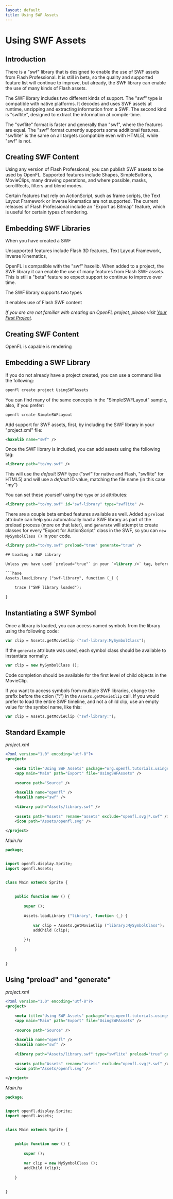```yaml
---
layout: default
title: Using SWF Assets
---
```


# Using SWF Assets

## Introduction

There is a "swf" library that is designed to enable the use of SWF assets from Flash Professional. It is still in beta, so the quality and supported feature list will continue to improve, but already, the SWF library can enable the use of many kinds of Flash assets.

The SWF library includes two different kinds of support. The "swf" type is compatible with native platforms. It decodes and uses SWF assets at runtime, unzipping and extracting information from a SWF. The second kind is "swflite", designed to extract the information at compile-time.

The "swflite" format is faster and generally than "swf", where the features are equal. The "swf" format currently supports some additional features. "swflite" is the same on all targets (compatible even with HTML5), while "swf" is not.

## Creating SWF Content

Using any version of Flash Professional, you can publish SWF assets to be used by OpenFL. Supported features include Shapes, SimpleButtons, MovieClips, many drawing operations, and where possible, masks, scrollRects, filters and blend modes.

Certain features that rely on ActionScript, such as frame scripts, the Text Layout Framework or inverse kinematics are not supported. The current releases of Flash Professional include an "Export as Bitmap" feature, which is useful for certain types of rendering.

## Embedding SWF Libraries

When you have created a SWF 


Unsupported features include Flash 3D features, Text Layout Framework, Inverse Kinematics, 

OpenFL is compatible with the "swf" haxelib. When added to a project, the SWF library it can enable the use of many features from Flash SWF assets. This is still a "beta" feature so expect support to continue to improve over time.

The SWF library supports two types 


It enables use of Flash SWF content 

_If you are are not familiar with creating an OpenFL project, please visit [Your First Project](/learn/tutorials/your-first-project/)._

## Creating SWF Content

OpenFL is capable is rendering 

## Embedding a SWF Library

If you do not already have a project created, you can use a command like the following:

```bash
openfl create project UsingSWFAssets
```

You can find many of the same concepts in the "SimpleSWFLayout" sample, also, if you prefer:

```bash
openfl create SimpleSWFLayout
```

Add support for SWF assets, first, by including the SWF library in your "project.xml" file:

```xml
<haxelib name="swf" />
```

Once the SWF library is included, you can add assets using the following tag:

```xml
<library path="to/my.swf" />
```

This will use the _default_ SWF type ("swf" for native and Flash, "swflite" for HTML5) and will use a _default_ ID value, matching the file name (in this case "my")

You can set these yourself using the `type` or `id` attributes:

```xml
<library path="to/my.swf" id="swf-library" type="swflite" />
```

There are a couple beta embed features available as well. Added a `preload` attribute can help you automatically load a SWF library as part of the preload process (more on that later), and `generate` will attempt to create classes for every "Export for ActionScript" class in the SWF, so you can `new MySymbolClass ()` in your code.

```xml
<library path="to/my.swf" preload="true" generate="true" />

## Loading a SWF Library

Unless you have used `preload="true"` in your `<library />` tag, before you are able to use content from a SWF library, you must load the library first:

```haxe
Assets.loadLibrary ("swf-library", function (_) {
	
	trace ("SWF library loaded");
	
}
```

## Instantiating a SWF Symbol

Once a library is loaded, you can access named symbols from the library using the following code:

```haxe
var clip = Assets.getMovieClip ("swf-library:MySymbolClass");
```

If the `generate` attribute was used, each symbol class should be available to instantiate normally:

```haxe
var clip = new MySymbolClass ();
```

Code completion should be available for the first level of child objects in the MovieClip.

If you want to access symbols from multiple SWF libraries, change the prefix before the colon (":") in the `Assets.getMovieClip` call. If you would prefer to load the entire SWF timeline, and not a child clip, use an empty value for the symbol name, like this:

```haxe
var clip = Assets.getMovieClip ("swf-library:");
```

## Standard Example

_project.xml_

```xml
<?xml version="1.0" encoding="utf-8"?>
<project>
	
	<meta title="Using SWF Assets" package="org.openfl.tutorials.usingswfassets" version="1.0.0" company="OpenFL" />
	<app main="Main" path="Export" file="UsingSWFAssets" />
	
	<source path="Source" />
	
	<haxelib name="openfl" />
	<haxelib name="swf" />
	
	<library path="Assets/library.swf" />
	
	<assets path="Assets" rename="assets" exclude="openfl.svg|*.swf" />
	<icon path="Assets/openfl.svg" />
	
</project>
```

_Main.hx_

```haxe
package;


import openfl.display.Sprite;
import openfl.Assets;


class Main extends Sprite {
	
	
	public function new () {
		
		super ();
		
		Assets.loadLibrary ("library", function (_) {
			
			var clip = Assets.getMovieClip ("library:MySymbolClass");
			addChild (clip);
			
		});
		
	}
	
	
}
```

## Using "preload" and "generate"

_project.xml_

```xml
<?xml version="1.0" encoding="utf-8"?>
<project>
	
	<meta title="Using SWF Assets" package="org.openfl.tutorials.usingswfassets" version="1.0.0" company="OpenFL" />
	<app main="Main" path="Export" file="UsingSWFAssets" />
	
	<source path="Source" />
	
	<haxelib name="openfl" />
	<haxelib name="swf" />
	
	<library path="Assets/library.swf" type="swflite" preload="true" generate="true" />
	
	<assets path="Assets" rename="assets" exclude="openfl.svg|*.swf" />
	<icon path="Assets/openfl.svg" />
	
</project>
```

_Main.hx_

```haxe
package;


import openfl.display.Sprite;
import openfl.Assets;


class Main extends Sprite {
	
	
	public function new () {
		
		super ();
		
		var clip = new MySymbolClass ();
		addChild (clip);
		
	}
	
	
}
```
